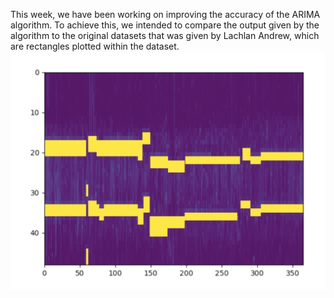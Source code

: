 This week, we have been working on improving the accuracy of the ARIMA algorithm. To achieve this, we intended to compare the output given by the algorithm to the original datasets that was given by Lachlan Andrew, which are rectangles plotted within the dataset.
![savedrect img](/images/saverect.png)
